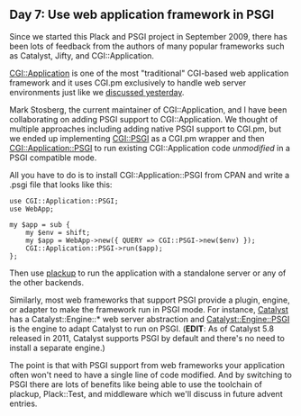 ## Day 7: Use web application framework in PSGI

Since we started this Plack and PSGI project in September 2009, there has been lots of feedback from the authors of many popular frameworks such as Catalyst, Jifty, and CGI::Application.

[CGI::Application](http://cgi-app.org/) is one of the most "traditional" CGI-based web application framework and it uses CGI.pm exclusively to handle web server environments just like we [discussed yesterday](http://advent.plackperl.org/2009/12/day-6-convert-cgi-apps-to-psgi.html).

Mark Stosberg, the current maintainer of CGI::Application, and I have been collaborating on adding PSGI support to CGI::Application. We thought of multiple approaches including adding native PSGI support to CGI.pm, but we ended up implementing [CGI::PSGI](http://search.cpan.org/perldoc?CGI::PSGI) as a CGI.pm wrapper and then [CGI::Application::PSGI](http://search.cpan.org/perldoc?CGI::Application::PSGI) to run existing CGI::Application code *unmodified* in a PSGI compatible mode.

All you have to do is to install CGI::Application::PSGI from CPAN and write a .psgi file that looks like this:

    use CGI::Application::PSGI;
    use WebApp;

    my $app = sub {
        my $env = shift;
        my $app = WebApp->new({ QUERY => CGI::PSGI->new($env) });
        CGI::Application::PSGI->run($app);
    };

Then use [plackup](http://advent.plackperl.org/2009/12/day-3-using-plackup.html) to run the application with a standalone server or any of the other backends.

Similarly, most web frameworks that support PSGI provide a plugin, engine, or adapter to make the framework run in PSGI mode. For instance, [Catalyst](http://www.catalystframework.org/) has a Catalyst::Engine::* web server abstraction and [Catalyst::Engine::PSGI](http://search.cpan.org/perldoc?Catalyst::Engine::PSGI) is the engine to adapt Catalyst to run on PSGI. (**EDIT**: As of Catalyst 5.8 released in 2011, Catalyst supports PSGI by default and there's no need to install a separate engine.)

The point is that with PSGI support from web frameworks your application often won't need to have a single line of code modified. And by switching to PSGI there are lots of benefits like being able to use the toolchain of plackup, Plack::Test, and middleware which we'll discuss in future advent entries.
